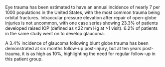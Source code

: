 Eye trauma has been estimated to have an annual incidence of nearly 7 per 1000 populations in the United States, with the most common trauma being orbital fractures. Intraocular pressure elevation after repair of open-globe injuries is not uncommon, with one case series showing 23.3% of patients developed raised IOP (defined as ≥22 mm Hg at >1 visit). 6.2% of patients in the same study went on to develop glaucoma.

A 3.4% incidence of glaucoma following blunt globe trauma has been demonstrated at six months follow-up post-injury, but at ten years post-trauma, it is as high as 10%, highlighting the need for regular follow-up in this patient group.